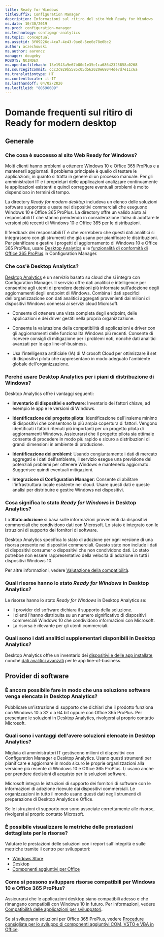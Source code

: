 ```yaml
---
title: Ready for Windows
titleSuffix: Configuration Manager
description: Informazioni sul ritiro del sito Web Ready for Windows
ms.date: 10/30/2019
ms.prod: configuration-manager
ms.technology: configmgr-analytics
ms.topic: conceptual
ms.assetid: 3f09226c-4ca7-4e43-9ae8-5ee6e78e6bc2
author: aczechowski
ms.author: aaroncz
manager: dougeby
ROBOTS: NOINDEX
ms.openlocfilehash: 13e1943a9e67b80d1e35e1ca68642325858a0268
ms.sourcegitcommit: ccc3c929b5585c05d562020e68044de7d7e11c6a
ms.translationtype: HT
ms.contentlocale: it-IT
ms.lasthandoff: 04/02/2020
ms.locfileid: "80596609"
---
```

# <a name="ready-for-modern-desktop-retirement-faq"></a>Domande frequenti sul ritiro di Ready for modern desktop

<!-- placeholder -->

## <a name="general"></a>Generale

### <a name="what-happened-to-the-ready-for-windows-website"></a>Che cosa è successo al sito Web Ready for Windows?

Molti clienti hanno problemi a ottenere Windows 10 e Office 365 ProPlus e a mantenerli aggiornati. Il problema principale è quello di testare le applicazioni, in quanto si tratta in genere di un processo manuale. Per gli amministratori IT e i proprietari delle applicazioni analizzare continuamente le applicazioni esistenti e quindi correggere eventuali problemi è molto dispendioso in termini di tempo.

La directory *Ready for modern desktop* includeva un elenco delle soluzioni software supportate e usate nei dispositivi commerciali che eseguono Windows 10 e Office 365 ProPlus. La directory offre un valido aiuto ai responsabili IT che stanno prendendo in considerazione l'idea di adottare le versioni più recenti di Windows 10 e Office 365 per le distribuzioni.

Il feedback dei responsabili IT è che vorrebbero che questi dati analitici si integrassero con gli strumenti che già usano per pianificare le distribuzioni. Per pianificare e gestire i progetti di aggiornamento di Windows 10 e Office 365 ProPlus, usare [Desktop Analytics](https://aka.ms/dadocs) e le [funzionalità di conformità di Office 365 ProPlus](https://docs.microsoft.com/deployoffice/readiness-tools#office-365-proplus-readiness-features-in-configuration-manager-current-branch) in Configuration Manager. 

### <a name="what-is-desktop-analytics"></a>Che cos'è Desktop Analytics?

[Desktop Analytics](https://aka.ms/dadocs) è un servizio basato su cloud che si integra con Configuration Manager. Il servizio offre dati analitici e intelligence per consentire agli utenti di prendere decisioni più informate sull'adozione degli aggiornamenti degli endpoint di Windows. Combina i dati specifici dell'organizzazione con dati analitici aggregati provenienti dai milioni di dispositivi Windows connessi ai servizi cloud Microsoft.

-    Consente di ottenere una vista completa degli endpoint, delle applicazioni e dei driver gestiti nella propria organizzazione.

-    Consente la valutazione della compatibilità di applicazioni e driver con gli aggiornamenti delle funzionalità Windows più recenti. Consente di ricevere consigli di mitigazione per i problemi noti, nonché dati analitici avanzati per le app line-of-business.

-    Usa l'intelligenza artificiale (IA) di Microsoft Cloud per ottimizzare il set di dispositivi pilota che rappresentano in modo adeguato l'ambiente globale dell'organizzazione.

### <a name="why-should-i-use-desktop-analytics-for-my-windows-deployment-plans"></a>Perché usare Desktop Analytics per i piani di distribuzione di Windows?

Desktop Analytics offre i vantaggi seguenti:

-    **Inventario di dispositivi e software**: Inventario dei fattori chiave, ad esempio le app e le versioni di Windows.

-    **Identificazione del progetto pilota**: Identificazione dell'insieme minimo di dispositivi che consentono la più ampia copertura di fattori. Vengono identificati i fattori ritenuti più importanti per un progetto pilota di aggiornamenti Windows. Assicurarsi che il progetto pilota sia ottimale consente di procedere in modo più rapido e sicuro a distribuzioni di grandi dimensioni in ambiente di produzione.

-    **Identificazione dei problemi**: Usando congiuntamente i dati di mercato aggregati e i dati dell'ambiente, il servizio esegue una previsione dei potenziali problemi per ottenere Windows e mantenerlo aggiornato. Suggerisce quindi eventuali mitigazioni.

-    **Integrazione di Configuration Manager**: Consente di abilitare l'infrastruttura locale esistente nel cloud. Usare questi dati e queste analisi per distribuire e gestire Windows nei dispositivi.

### <a name="what-does-the-ready-for-windows-status-mean-in-desktop-analytics"></a>Cosa significa lo stato *Ready for Windows* in Desktop Analytics?

Lo **Stato adozione**  si basa sulle informazioni provenienti da dispositivi commerciali che condividono dati con Microsoft. Lo stato è integrato con le istruzioni di supporto dei fornitori di software.

Desktop Analytics specifica lo stato di adozione per ogni versione di una risorsa presente nei dispositivi commerciali. Questo stato non include i dati di dispositivi consumer o dispositivi che non condividono dati. Lo stato potrebbe non essere rappresentativo della velocità di adozione in tutti i dispositivi Windows 10.

Per altre informazioni, vedere [Valutazione della compatibilità](/sccm/desktop-analytics/compat-assessment).

### <a name="what-assets-get-the-ready-for-windows-status-in-desktop-analytics"></a>Quali risorse hanno lo stato *Ready for Windows* in Desktop Analytics? 

Le risorse hanno lo stato *Ready for Windows* in Desktop Analytics se:

-    Il provider del software dichiara il supporto della soluzione.
-    I clienti l'hanno distribuita su un numero significativo di dispositivi commerciali Windows 10 che condividono informazioni con Microsoft.
-    La risorsa è rilevante per gli utenti commerciali.

### <a name="what-additional-insights-do-i-get-in-desktop-analytics"></a>Quali sono i dati analitici supplementari disponibili in Desktop Analytics?

Desktop Analytics offre un inventario dei [dispositivi e delle app installate](/sccm/desktop-analytics/about-assets), nonché [dati analitici avanzati](/sccm/desktop-analytics/compat-assessment#advanced-insights) per le app line-of-business. 

## <a name="software-providers"></a>Provider di software

### <a name="can-i-still-list-my-software-solution-in-desktop-analytics"></a>È ancora possibile fare in modo che una soluzione software venga elencata in Desktop Analytics?

Pubblicare un'istruzione di supporto che dichiari che il prodotto funziona con Windows 10 a 32 o a 64 bit oppure con Office 365 ProPlus. Per presentare le soluzioni in Desktop Analytics, rivolgersi al proprio contatto Microsoft.

### <a name="how-can-listing-my-solutions-benefit-me"></a>Quali sono i vantaggi dell'avere soluzioni elencate in Desktop Analytics?

Migliaia di amministratori IT gestiscono milioni di dispositivi con Configuration Manager e Desktop Analytics. Usano questi strumenti per pianificare e aggiornare in modo sicuro le proprie organizzazioni alla versione più recente di Windows 10 e Office 365 ProPlus. Li usano anche per prendere decisioni di acquisto per le soluzioni software.

Microsoft integra le istruzioni di supporto dei fornitori di software con le informazioni di adozione ricevute dai dispositivi commerciali. Le organizzazioni in tutto il mondo usano questi dati negli strumenti di preparazione di Desktop Analytics e Office. 

Se le istruzioni di supporto non sono associate correttamente alle risorse, rivolgersi al proprio contatto Microsoft.

### <a name="can-i-see-detailed-performance-metrics-on-my-assets"></a>È possibile visualizzare le metriche delle prestazioni dettagliate per le risorse?

Valutare le prestazioni delle soluzioni con i report sull'integrità e sulle metriche tramite il centro per sviluppatori: 

- [Windows Store](https://docs.microsoft.com/windows/uwp/publish/health-report)
- [Desktop](https://docs.microsoft.com/windows/desktop/appxpkg/windows-desktop-application-program)
- [Componenti aggiuntivi per Office](https://docs.microsoft.com/office/dev/store/update-unpublish-and-view-metrics) 

### <a name="how-can-i-develop-compatible-assets-for-windows-10-and-office-365-proplus"></a>Come si possono sviluppare risorse compatibili per Windows 10 e Office 365 ProPlus?

Assicurarsi che le applicazioni desktop siano compatibili adesso e che rimangano compatibili con Windows 10 in futuro. Per informazioni, vedere [Compatibilità delle applicazioni per sviluppatori](https://developer.microsoft.com/windows/desktop/app-compatibility).

Se si sviluppano soluzioni per Office 365 ProPlus, vedere [Procedure consigliate per lo sviluppo di componenti aggiuntivi COM, VSTO e VBA in Office](https://docs.microsoft.com/visualstudio/vsto/development-best-practices-for-com-vsto-and-vba-add-ins-in-office).
